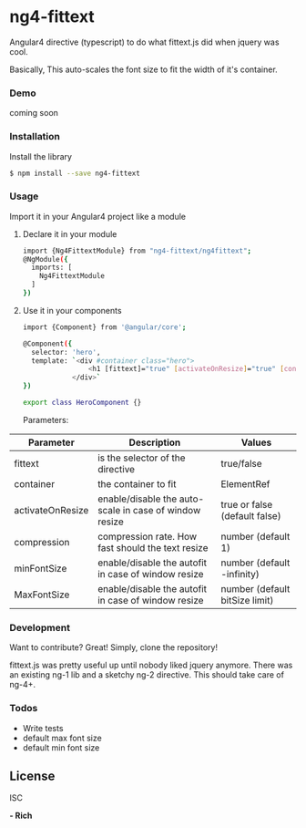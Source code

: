 # ng4-fittext

Angular4 directive (typescript) to do what fittext.js did when jquery was cool.

Basically, This auto-scales the font size to fit the width of it's container. 


### Demo

coming soon

### Installation

Install the library
```sh
$ npm install --save ng4-fittext
```

### Usage

Import it in your Angular4 project like a module

1) Declare it in your module
    ```sh
    import {Ng4FittextModule} from "ng4-fittext/ng4fittext";
    @NgModule({
      imports: [
        Ng4FittextModule
      ]
    })
    
    ```
    
2) Use it in your components
    ```sh
   import {Component} from '@angular/core';
   
    @Component({
      selector: 'hero',
      template: `<div #container class="hero">
                    <h1 [fittext]="true" [activateOnResize]="true" [container]="container">RESIZES THIS TEXT</h1>
                </div>`
    })
    
    export class HeroComponent {}
    ```

   Parameters:
    
  | Parameter | Description | Values |
  | --- | --- | --- |
  | fittext | is the selector of the directive | true/false
  | container | the container to fit | ElementRef
  | activateOnResize | enable/disable the auto-scale in case of window resize | true or false (default false)
  | compression | compression rate. How fast should the text resize | number (default 1)
  | minFontSize | enable/disable the autofit in case of window resize | number (default -infinity)
  | MaxFontSize | enable/disable the autofit in case of window resize | number (default bitSize limit)


### Development

Want to contribute? Great!
Simply, clone the repository!

fittext.js was pretty useful up until nobody liked jquery anymore. There was an existing ng-1 lib and a sketchy ng-2 directive. This should take care of ng-4+.

### Todos

 - Write tests
 - default max font size
 - default min font size

License
----

ISC


**- Rich**
  
